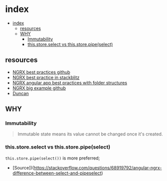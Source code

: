 # index

- [index](#index)
  - [resources](#resources)
  - [WHY](#why)
    - [Immutability](#immutability)
    - [this.store.select vs this.store.pipe(select)](#thisstoreselect-vs-thisstorepipeselect)

## resources

- [NGRX best practices github](https://github.com/rainerhahnekamp/ngrx-best-practices/blob/01-load-status/apps/eternal/src/app/customer/customer/customer.component.ts)
- [NGRX best practice in stackblitz](https://stackblitz.com/github/arumuganainar73/NgRx-State-Management-with-Unit-Testcase?file=src%2Fapp%2F%2Bstate%2Fuser.effects.spec.ts)
- [NGRX angular app best practices with folder structures](https://github.com/zd333/ng-conv)
- [NGRX big example github](https://github.dev/bbachi/Angular5Sample)
- [Duncan](https://duncanhunter.gitbook.io/enterprise-angular-applications-with-ngrx-and-nx/introduction/introduction)

## WHY

### Immutability

> Immutable state means its value cannot be changed once it's created.

### this.store.select vs this.store.pipe(select)

`this.store.pipe(select())` is more preferred;

- [Source])(https://stackoverflow.com/questions/68919792/angular-ngrx-difference-between-select-and-pipeselect)
